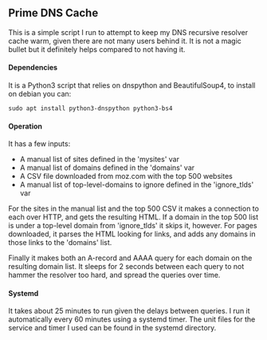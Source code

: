 ## Prime DNS Cache

This is a simple script I run to attempt to keep my DNS recursive resolver cache
warm, given there are not many users behind it.  It is not a magic bullet but 
it definitely helps compared to not having it.

#### Dependencies

It is a Python3 script that relies on dnspython and BeautifulSoup4, to 
install on debian you can:
```
sudo apt install python3-dnspython python3-bs4
```

#### Operation

It has a few inputs:

- A manual list of sites defined in the 'mysites' var
- A manual list of domains defined in the 'domains' var
- A CSV file downloaded from moz.com with the top 500 websites
- A manual list of top-level-domains to ignore defined in the 'ignore_tlds' var

For the sites in the manual list and the top 500 CSV it makes a connection to 
each over HTTP, and gets the resulting HTML.  If a domain in the top 500 list 
is under a top-level domain from 'ignore_tlds' it skips it, however.  For pages 
downloaded, it parses the HTML looking for links, and adds any domains in those 
links to the 'domains' list.

Finally it makes both an A-record and AAAA query for each domain on the 
resulting domain list.  It sleeps for 2 seconds between each query to not 
hammer the resolver too hard, and spread the queries over time.
 
#### Systemd

It takes about 25 minutes to run given the delays between queries.  I run it
automatically every 60 minutes using a systemd timer.  The unit files for the 
service and timer I used can be found in the systemd directory.
